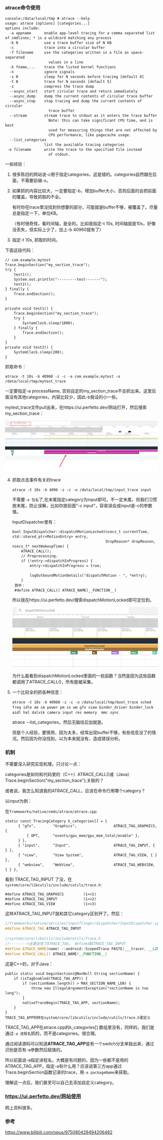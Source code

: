 ### atrace命令使用

```
console:/data/local/tmp # atrace --help
usage: atrace [options] [categories...]
options include:
  -a appname      enable app-level tracing for a comma separated list of cmdlines; * is a wildcard matching any process
  -b N            use a trace buffer size of N KB
  -c              trace into a circular buffer
  -f filename     use the categories written in a file as space-separated
                    values in a line
  -k fname,...    trace the listed kernel functions
  -n              ignore signals
  -s N            sleep for N seconds before tracing [default 0]
  -t N            trace for N seconds [default 5]
  -z              compress the trace dump
  --async_start   start circular trace and return immediately
  --async_dump    dump the current contents of circular trace buffer
  --async_stop    stop tracing and dump the current contents of circular
                    trace buffer
  --stream        stream trace to stdout as it enters the trace buffer
                    Note: this can take significant CPU time, and is best
                    used for measuring things that are not affected by
                    CPU performance, like pagecache usage.
  --list_categories
                  list the available tracing categories
 -o filename      write the trace to the specified file instead
                    of stdout.
```

一些经验：

1. 很多陈旧的网站说-c用于指定categories，这是错的。categories自然跟在后面，不需要前缀-x。

2. 如果抓的内容比较大，一定要指定-b，增加buffer大小，否则后面的会把前面的覆盖，导致抓取的不全。

   有时你在trace里没找到你想要的部分，可能就是buffer不够，被覆盖了。尽量总是指定一下，单位KB。

   （有时很奇怪，看时间轴，是全的。比如我指定-t 10s,  时间轴就是10s，好像没丢失，但实际上少了，加上-b  40960就有了）

3. 指定-t 10s, 抓取的时间。

下面这段代码：

```
// com.example.mytest
Trace.beginSection("my_section_trace");
try {
    test1();
    System.out.println("---------test-------");
    test2();
} finally {
    Trace.endSection();
}

private void test1() {
    Trace.beginSection("my_section_trace");
    try {
        SystemClock.sleep(1000);
    } finally {
        Trace.endSection();
    }
}
private void test2() {
    SystemClock.sleep(200);
}
```

抓取命令：

```
atrace -t 10s -b 40960 -z -c -a com.example.mytest -o /data/local/tmp/mytest_trace 
```

一定要指定-a processName,  否则自定的my_section_trace不会抓出来。这里后面没有其他categories，内容比较少，因此-b我设的小一些。

mytest_trace文件pull出来，在https://ui.perfetto.dev/网站打开，然后搜索my_section_trace：

![image-20250425192516303](imgs\image-20250425192516303.png)

4. 抓取点击事件有关的trace

   `atrace -t 10s -b 4096 -z -c -o /data/local/tmp/input_trace input`

   不需要`-a 包名`了,在末尾指定category为input即可。不一定末尾，但我们习惯放末尾，防止误解，比如你放前面“-c input”，容易误会成input是-c的参数值。

   InputDispatcher里有：

   ```
   bool InputDispatcher::dispatchMotionLocked(nsecs_t currentTime, std::shared_ptr<MotionEntry> entry,
                                              DropReason* dropReason, nsecs_t* nextWakeupTime) {
       ATRACE_CALL();
       // Preprocessing.
       if (!entry->dispatchInProgress) {
           entry->dispatchInProgress = true;
   
           logOutboundMotionDetails("dispatchMotion - ", *entry);
       }
    其中：
    #define ATRACE_CALL() ATRACE_NAME(__FUNCTION__)
   ```

   所以我在https://ui.perfetto.dev/搜索dispatchMotionLocked即可定位到。

   ![image-20250425193317319](./imgs/image-20250425193317319.png)

   为什么能看到dispatchMotionLocked里面的一些函数？当然是因为这些函数都调用了ATRACE_CALL()，所有能被采集。

5. 一个比较全的抓各种信息：

   `atrace -t 10s -b 40960 -z -c -o /data/local/tmp/boot_trace sched freq idle am sm power pm ss wm gfx view binder_driver binder_lock aidl hal dalvik camera input res memory  mmc sync `

   atrace --list_categories，然后无脑往后加就是。

   但是个人经验，要慎用，因为太多，经常出现buffer不够，有些信息没了的情况。然后因为你没找到，以为本来就没有，造成错误分析。

### 机制

不需要深入研究实现机理，只讨论一点：

categories是如何和代码里的（C++）ATRACE_CALL()或（Java）Trace.beginSection("my_section_trace");关联的？

或者说，我怎么知道我的ATRACE_CALL，应该在命令行用哪个category？

以input为例：

在`frameworks/native/cmds/atrace/atrace.cpp`:

```
static const TracingCategory k_categories[] = {
      { "gfx",        "Graphics",                 ATRACE_TAG_GRAPHICS, {
          { OPT,      "events/gpu_mem/gpu_mem_total/enable" },
      } },
      { "input",      "Input",                    ATRACE_TAG_INPUT, { } },
      { "view",       "View System",              ATRACE_TAG_VIEW, { } },
      { "webview",    "WebView",                  ATRACE_TAG_WEBVIEW, { } },
```

看到 TRACE_TAG_INPUT 了没，在`system/core/libcutils/include/cutils/trace.h`:

```
#define ATRACE_TAG_GRAPHICS         (1<<1)
#define ATRACE_TAG_INPUT            (1<<2)
#define ATRACE_TAG_VIEW             (1<<3)
```

这样ATRACE_TAG_INPUT就和其它category区别开了。然后：

```c++
//frameworks/native/services/inputflinger/dispatcher/InputDispatcher.cpp
#define ATRACE_TAG ATRACE_TAG_INPUT

//system/core/libutils/include/utils/Trace.h
//-------->这里出现了ATRACE_TAG， define成ATRACE_TAG_INPUT
#define ATRACE_NAME(name) ::android::ScopedTrace PASTE(___tracer, __LINE__)(ATRACE_TAG, name)
#define ATRACE_CALL() ATRACE_NAME(__FUNCTION__)
```

这是C++的，对于Java：

```
public static void beginSection(@NonNull String sectionName) {
    if (isTagEnabled(TRACE_TAG_APP)) {
        if (sectionName.length() > MAX_SECTION_NAME_LEN) {
            throw new IllegalArgumentException("sectionName is too long");
        }
        nativeTraceBegin(TRACE_TAG_APP, sectionName);
    }
}
TRACE_TAG_APP同样在system/core/libcutils/include/cutils/trace.h里定义
```

TRACE_TAG_APP在atrace.cpp的k_categories[] 数组里没有，同样的，我们是通过`-a 进程名`抓的，而不是categories。很合理。

通过阅读源码可以知道**ATRACE_TAG_APP**是有一个switch分支单独出来，通过识别是否有-a参数然后赋值的。

所以前面说-a指定进程名，大概是有问题的，因为一些都不是用的ATRACE_TAG_APP，指定-a有什么用？应该说第三方app通过Trace.beginSection函数记录的trace，用`-a packageName`来获取。

理解这一点后，我们甚至可以自己去添加自定义category。

### https://ui.perfetto.dev/网站使用

网上资料很多。

### 参考

https://www.bilibili.com/opus/975080429494206482

